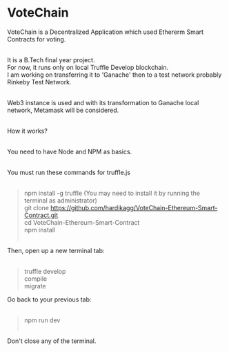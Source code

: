 # VoteChain

VoteChain is a Decentralized Application which used Ethererm Smart Contracts for voting.<br><br>

It is a B.Tech final year project.<br>
For now, it runs only on local Truffle Develop blockchain. <br>
I am working on transferring it to 'Ganache' then to a test network probably Rinkeby Test Network.<br><br>

Web3 instance is used and with its transformation to Ganache local network, Metamask will be considered.<br><br>

How it works?<br><br>

You need to have Node and NPM as basics.<br><br>

You must run these commands for truffle.js<br><br>

> npm install -g truffle (You may need to install it by running the terminal as administrator)<br>
> git clone https://github.com/hardikagg/VoteChain-Ethereum-Smart-Contract.git<br>
> cd VoteChain-Ethereum-Smart-Contract<br>
> npm install<br><br>

Then, open up a new terminal tab:<br><br>

> truffle develop<br>
> compile<br>
> migrate<br>

Go back to your previous tab:<br><br>

> npm run dev<br><br>

Don't close any of the terminal.
